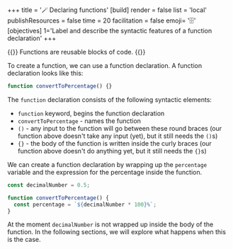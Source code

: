 +++
title = '🪄 Declaring functions'
[build]
    render = false
    list = 'local'
    publishResources = false
time = 20
facilitation = false
emoji= '🗄️'
[objectives]
    1='Label and describe the syntactic features of a function declaration'
+++

{{<note type="tip" title="Recall">}}
Functions are reusable blocks of code.
{{</note>}}

To create a function, we can use a function declaration. A function declaration looks like this:

```js {linenos=table,linenostart=1}
function convertToPercentage() {}
```

The `function` declaration consists of the following syntactic elements:

- `function` keyword, begins the function declaration
- `convertToPercentage` - names the function
- `()` - any input to the function will go between these round braces (our function above doesn't take any input (yet), but it still needs the `()`s)
- `{}` - the body of the function is written inside the curly braces (our function above doesn't do anything yet, but it still needs the `{}`s)

We can create a function declaration by wrapping up the `percentage` variable and the expression for the percentage inside the function.

```js {linenos=table,linenostart=1 }
const decimalNumber = 0.5;

function convertToPercentage() {
  const percentage = `${decimalNumber * 100}%`;
}
```

At the moment `decimalNumber` is not wrapped up inside the body of the function. In the following sections, we will explore what happens when this is the case.
